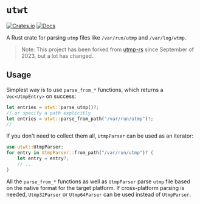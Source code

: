 # `utwt`

[![Crates.io](https://img.shields.io/crates/v/utwt.svg)](https://crates.io/crates/utwt)
[![Docs](https://docs.rs/utwt/badge.svg)](https://docs.rs/utwt)

<!-- cargo-sync-readme start -->

A Rust crate for parsing `utmp` files like `/var/run/utmp` and `/var/log/wtmp`.

> Note: This project has been forked from [utmp-rs](https://github.com/upsuper/utmp-rs) since September of 2023, but a lot has changed.

## Usage

Simplest way is to use `parse_from_*` functions,
which returns a `Vec<UtmpEntry>` on success:
```rust
let entries = utwt::parse_utmp()?;
// or specify a path explicitly
let entries = utwt::parse_from_path("/var/run/utmp")?;
//
```

If you don't need to collect them all,
`UtmpParser` can be used as an iterator:
```rust
use utwt::UtmpParser;
for entry in UtmpParser::from_path("/var/run/utmp")? {
    let entry = entry?;
    // ...
}
```

All the `parse_from_*` functions as well as `UtmpParser` parse `utmp` file
based on the native format for the target platform.
If cross-platform parsing is needed,
`Utmp32Parser` or `Utmp64Parser` can be used instead of `UtmpParser`.

<!-- cargo-sync-readme end -->
